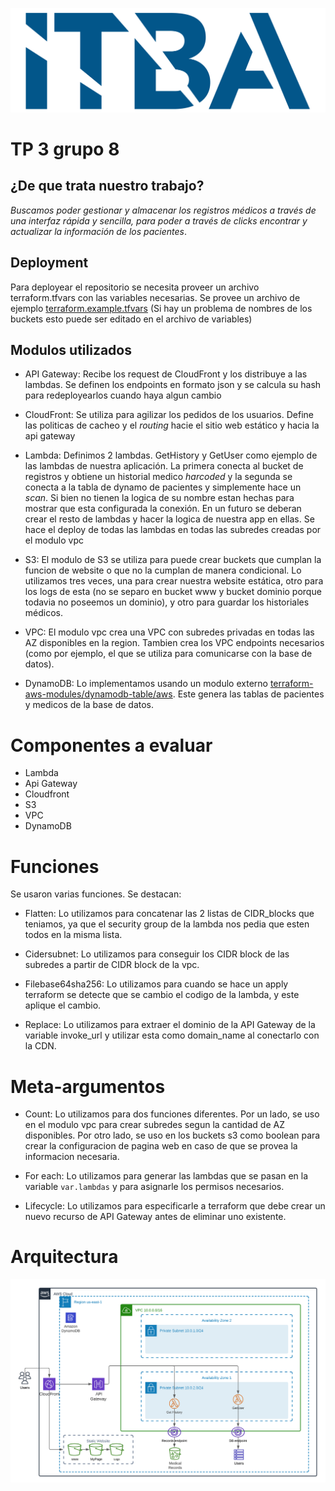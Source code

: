 ![Itbalogo](itbalogo.png)

# TP 3 grupo 8
## ¿De que trata nuestro trabajo?

*Buscamos poder gestionar y almacenar los registros médicos a través de una interfaz rápida y sencilla, para poder a través de clicks encontrar y actualizar la información de los pacientes*. 

## Deployment
Para deployear el repositorio se necesita proveer un archivo terraform.tfvars con las variables necesarias.
Se provee un archivo de ejemplo [terraform.example.tfvars](./terraform/organization/terraform.example.tfvars)
(Si hay un problema de nombres de los buckets esto puede ser editado en el archivo de variables)

## Modulos utilizados

* API Gateway: Recibe los request de CloudFront y los distribuye a las lambdas. Se definen los endpoints en formato json y se calcula su hash para redeployearlos cuando haya algun cambio

* CloudFront: Se utiliza para agilizar los pedidos de los usuarios. Define las politicas de cacheo y el *routing* hacie el sitio web estático y hacia la api gateway

* Lambda: Definimos 2 lambdas. GetHistory y GetUser como ejemplo de las lambdas de nuestra aplicación. La primera conecta al bucket de registros y obtiene un historial medico *harcoded* y la segunda se conecta a la tabla de dynamo de pacientes y simplemente hace un *scan*. Si bien no tienen la logica de su nombre estan hechas para mostrar que esta configurada la conexión. En un futuro se deberan crear el resto de lambdas y hacer la logica de nuestra app en ellas. Se hace el deploy de todas las lambdas en todas las subredes creadas por el modulo vpc

* S3: El modulo de S3 se utiliza para puede crear buckets que cumplan la funcion de website o que no la cumplan de manera condicional. Lo utilizamos tres veces, una para crear nuestra website estática, otro para los logs de esta (no se separo en bucket www y bucket dominio porque todavia no poseemos un dominio), y otro para guardar los historiales médicos.

* VPC: El modulo vpc crea una VPC con subredes privadas en todas las AZ disponibles en la region. Tambien crea los VPC endpoints necesarios (como por ejemplo, el que se utiliza para comunicarse con la base de datos).

* DynamoDB: Lo implementamos usando un modulo externo [terraform-aws-modules/dynamodb-table/aws](https://registry.terraform.io/modules/terraform-aws-modules/dynamodb-table/aws/latest). Este genera las tablas de pacientes y medicos de la base de datos.

# Componentes a evaluar
- Lambda
- Api Gateway
- Cloudfront
- S3
- VPC
- DynamoDB

# Funciones 

Se usaron varias funciones. Se destacan:

* Flatten: Lo utilizamos para concatenar las 2 listas de CIDR_blocks que teniamos, ya que el security group de la lambda nos pedia que esten todos en la misma lista.

* Cidersubnet: Lo utilizamos para conseguir los CIDR block de las subredes a partir de CIDR block de la vpc.

* Filebase64sha256: Lo utilizamos para cuando se hace un apply terraform se detecte que se cambio el codigo de la lambda, y este aplique el cambio. 

* Replace: Lo utilizamos para extraer el dominio de la API Gateway de la variable invoke_url y utilizar esta como domain_name al conectarlo con la CDN.

# Meta-argumentos

* Count: Lo utilizamos para dos funciones diferentes. Por un lado, se uso en el modulo vpc para crear subredes segun la cantidad de AZ disponibles. Por otro lado, se uso en los buckets s3 como boolean para crear la configuracion de pagina web en caso de que se provea la informacion necesaria.

* For each: Lo utilizamos para generar las lambdas que se pasan en la variable `var.lambdas` y para asignarle los permisos necesarios.

* Lifecycle: Lo utilizamos para especificarle a terraform que debe crear un nuevo recurso de API Gateway antes de eliminar uno existente.

# Arquitectura     
![image](arquitectura_modificada.png)
